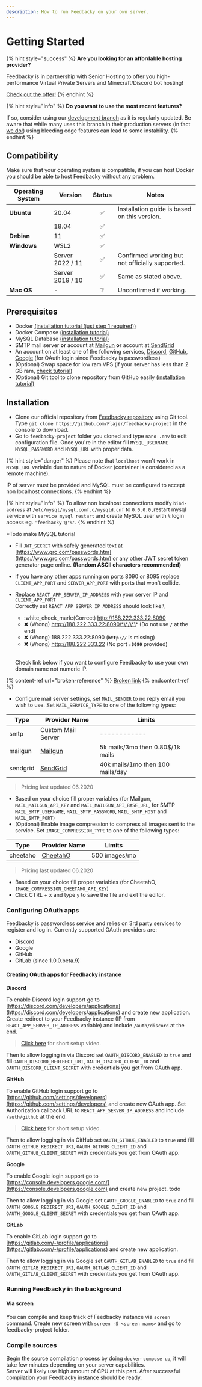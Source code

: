 ```yaml
---
description: How to run Feedbacky on your own server.
---
```


# Getting Started

{% hint style="success" %}
**Are you looking for an affordable hosting provider?**

Feedbacky is in partnership with Senior Hosting to offer you high-performance Virtual Private Servers and Minecraft/Discord bot hosting!

[Check out the offer!](../project-overview/senior-hosting.md)
{% endhint %}

{% hint style="info" %}
**Do you want to use the most recent features?**

If so, consider using our [development branch](https://github.com/feedbacky-project/app/tree/development) as it is regularly updated. Be aware that while many uses this branch in their production servers (in fact [we do!](https://app.feedbacky.net/b/feedbacky-official)) using bleeding edge features can lead to some instability.
{% endhint %}

## Compatibility

Make sure that your operating system is compatible, if you can host Docker you should be able to host Feedbacky without any problem.

| Operating System | Version          | Status | Notes                                           |
| ---------------- | ---------------- | :----: | ----------------------------------------------- |
| **Ubuntu**       | 20.04            |    ✅   | Installation guide is based on this version.    |
|                  | 18.04            |    ✅   |                                                 |
| **Debian**       | 11               |    ✅   |                                                 |
| **Windows**      | WSL2             |    ✅   |                                                 |
|                  | Server 2022 / 11 |    ✅   | Confirmed working but not officially supported. |
|                  | Server 2019 / 10 |    ✅   | Same as stated above.                           |
| **Mac OS**       | -                |    ❔   | Unconfirmed if working.                         |

## Prerequisites

* Docker [(installation tutorial (just step 1 required))](https://www.digitalocean.com/community/tutorials/how-to-install-and-use-docker-on-ubuntu-20-04)
* Docker Compose [(installation tutorial)](https://docs.docker.com/compose/install/)
* MySQL Database [(installation tutorial)](https://www.digitalocean.com/community/tutorials/how-to-install-mysql-on-ubuntu-20-04)
* SMTP mail server **or** account at [Mailgun](https://app.gitbook.com/s/-LumUy4KSgsXd6fywmwU/self-hosting/mailgun.com) **or** account at [SendGrid](https://app.gitbook.com/s/-LumUy4KSgsXd6fywmwU/self-hosting/sendgrid.com)
* An account on at least one of the following services, [Discord](https://discord.com), [GitHub](https://github.com), [Google](https://www.google.com) (for OAuth login since Feedbacky is passwordless)
* (Optional) Swap space for low ram VPS (if your server has less than 2 GB ram, [check tutorial](https://www.digitalocean.com/community/tutorials/how-to-add-swap-space-on-ubuntu-18-04))
* (Optional) Git tool to clone repository from GitHub easily [(installation tutorial)](https://www.digitalocean.com/community/tutorials/how-to-install-git-on-ubuntu-18-04)

## Installation

* Clone our official repository from [Feedbacky repository](https://github.com/Plajer/feedbacky-project) using Git tool. Type `git clone https://github.com/Plajer/feedbacky-project` in the console to download.
* Go to `feedbacky-project` folder you cloned and type `nano .env` to edit configuration file. Once you're in the editor fill `MYSQL_USERNAME` `MYSQL_PASSWORD` and `MYSQL_URL` with proper data.

{% hint style="danger" %}
Please note that `localhost` won't work in `MYSQL_URL` variable due to nature of Docker (container is considered as a remote machine).

IP of server must be provided and MySQL must be configured to accept non localhost connections.
{% endhint %}

{% hint style="info" %}
To allow non localhost connections modify `bind-address` at `/etc/mysql/mysql.conf.d/mysqld.cnf` to `0.0.0.0,`restart mysql service with `service mysql restart` and create MySQL user with `%` login access eg. `'feedbacky'@'%'`.
{% endhint %}

\*Todo make MySQL tutorial

* Fill `JWT_SECRET` with safely generated text at [https://www.grc.com/passwords.htm](https://www.grc.com/passwords.htm) or any other JWT secret token generator page online. **(Random ASCII characters recommended)**
* If you have any other apps running on ports 8090 or 8095 replace `CLIENT_APP_PORT` and `SERVER_APP_PORT` with ports that won't collide.
*   Replace `REACT_APP_SERVER_IP_ADDRESS` with your server IP and `CLIENT_APP_PORT`\
    Correctly set `REACT_APP_SERVER_IP_ADDRESS` should look like:\\

    * :white\_check\_mark:(Correct) http://188.222.333.22:8090
    * :x: (Wrong) http://188.222.333.22:8090\*\*/\*\* (Do not use **`/`** at the end)
    * :x: (Wrong) 188.222.333.22:8090 (**`http://`** is missing)
    * :x: (Wrong) http://188.222.333.22 (No port **`:8090`** provided)

    \
    Check link below if you want to configure Feedbacky to use your own domain name not numeric IP.

{% content-ref url="broken-reference" %}
[Broken link](broken-reference)
{% endcontent-ref %}

* Configure mail server settings, set `MAIL_SENDER` to no reply email you wish to use. Set `MAIL_SERVICE_TYPE` to one of the following types:

| **Type** | **Provider Name**                | **Limits**                       |
| -------- | -------------------------------- | -------------------------------- |
| smtp     | Custom Mail Server               | ------------                     |
| mailgun  | [Mailgun](https://mailgun.com)   | 5k mails/3mo then 0.80$/1k mails |
| sendgrid | [SendGrid](https://sendgrid.com) | 40k mails/1mo then 100 mails/day |

> Pricing last updated 06.2020

* Based on your choice fill proper variables (for Mailgun, `MAIL_MAILGUN_API_KEY` and `MAIL_MAILGUN_API_BASE_URL`, for SMTP `MAIL_SMTP_USERNAME`, `MAIL_SMTP_PASSWORD`, `MAIL_SMTP_HOST` and `MAIL_SMTP_PORT`)
* (Optional) Enable image compression to compress all images sent to the service. Set `IMAGE_COMPRESSION_TYPE` to one of the following types:

| **Type** | **Provider Name**                | **Limits**    |
| -------- | -------------------------------- | ------------- |
| cheetaho | [CheetahO](https://cheetaho.com) | 500 images/mo |

> Pricing last updated 06.2020

* Based on your choice fill proper variables (for CheetahO, `IMAGE_COMPRESSION_CHEETAHO_API_KEY`)
* Click CTRL + x and type `y` to save the file and exit the editor.

### Configuring OAuth apps

Feedbacky is passwordless service and relies on 3rd party services to register and log in. Currently supported OAuth providers are:

* Discord
* Google
* GitHub
* GitLab (since 1.0.0.beta.9)

#### Creating OAuth apps for Feedbacky instance

**Discord**

To enable Discord login support go to [https://discord.com/developers/applications](https://discord.com/developers/applications) and create new application. Create redirect to your Feedbacky instance (IP from `REACT_APP_SERVER_IP_ADDRESS` variable) and include `/auth/discord` at the end.

> [Click here](https://cdn.feedbacky.net/static/mp4/discord-oauth-setup.mp4) for short setup video.

Then to allow logging in via Discord set `OAUTH_DISCORD_ENABLED` to `true` and fill `OAUTH_DISCORD_REDIRECT_URI`, `OAUTH_DISCORD_CLIENT_ID` and `OAUTH_DISCORD_CLIENT_SECRET` with credentials you get from OAuth app.

**GitHub**

To enable GitHub login support go to [https://github.com/settings/developers](https://github.com/settings/developers) and create new OAuth app. Set Authorization callback URL to `REACT_APP_SERVER_IP_ADDRESS` and include `/auth/github` at the end.

> [Click here](https://cdn.feedbacky.net/static/mp4/github-oauth-setup.mp4) for short setup video.

Then to allow logging in via GitHub set `OAUTH_GITHUB_ENABLED` to `true` and fill `OAUTH_GITHUB_REDIRECT_URI`, `OAUTH_GITHUB_CLIENT_ID` and `OAUTH_GITHUB_CLIENT_SECRET` with credentials you get from OAuth app.

**Google**

To enable Google login support go to [https://console.developers.google.com/](https://console.developers.google.com) and create new project. todo

Then to allow logging in via Google set `OAUTH_GOOGLE_ENABLED` to `true` and fill `OAUTH_GOOGLE_REDIRECT_URI`, `OAUTH_GOOGLE_CLIENT_ID` and `OAUTH_GOOGLE_CLIENT_SECRET` with credentials you get from OAuth app.

**GitLab**

To enable GitLab login support go to [https://gitlab.com/-/profile/applications](https://gitlab.com/-/profile/applications) and create new application.

Then to allow logging in via Google set `OAUTH_GITLAB_ENABLED` to `true` and fill `OAUTH_GITLAB_REDIRECT_URI`, `OAUTH_GITLAB_CLIENT_ID` and `OAUTH_GITLAB_CLIENT_SECRET` with credentials you get from OAuth app.

### Running Feedbacky in the background

#### Via screen

You can compile and keep track of Feedbacky instance via `screen` command. Create new screen with `screen -S <screen name>` and go to feedbacky-project folder.

### Compile sources

Begin the source compilation process by doing `docker-compose up`, it will take few minutes depending on your server capabilities.\
Server will likely use high amount of CPU at this part. After successful compilation your Feedbacky instance should be ready.

